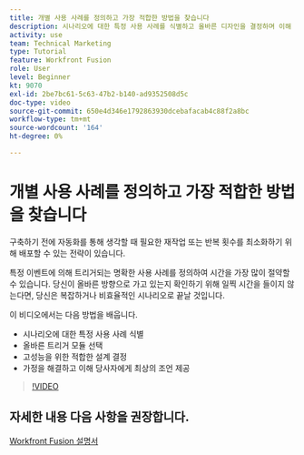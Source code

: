 ```yaml
---
title: 개별 사용 사례를 정의하고 가장 적합한 방법을 찾습니다
description: 시나리오에 대한 특정 사용 사례를 식별하고 올바른 디자인을 결정하며 이해 당사자에게 최상의 조언을 제공하는 방법을 알아봅니다 [!DNL Adobe Workfront Fusion].
activity: use
team: Technical Marketing
type: Tutorial
feature: Workfront Fusion
role: User
level: Beginner
kt: 9070
exl-id: 2be7bc61-5c63-47b2-b140-ad9352508d5c
doc-type: video
source-git-commit: 650e4d346e1792863930dcebafacab4c88f2a8bc
workflow-type: tm+mt
source-wordcount: '164'
ht-degree: 0%

---
```


# 개별 사용 사례를 정의하고 가장 적합한 방법을 찾습니다

구축하기 전에 자동화를 통해 생각할 때 필요한 재작업 또는 반복 횟수를 최소화하기 위해 배포할 수 있는 전략이 있습니다.

특정 이벤트에 의해 트리거되는 명확한 사용 사례를 정의하여 시간을 가장 많이 절약할 수 있습니다. 당신이 올바른 방향으로 가고 있는지 확인하기 위해 일찍 시간을 들이지 않는다면, 당신은 복잡하거나 비효율적인 시나리오로 끝날 것입니다.

이 비디오에서는 다음 방법을 배웁니다.

* 시나리오에 대한 특정 사용 사례 식별
* 올바른 트리거 모듈 선택
* 고성능을 위한 적합한 설계 결정
* 가정을 해결하고 이해 당사자에게 최상의 조언 제공

>[!VIDEO](https://video.tv.adobe.com/v/335311/?quality=12&learn=on)

## 자세한 내용 다음 사항을 권장합니다.

[Workfront Fusion 설명서](https://experienceleague.adobe.com/docs/workfront/using/adobe-workfront-fusion/workfront-fusion-2.html?lang=en)
